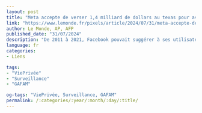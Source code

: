 ```yaml
---
layout: post
title: "Meta accepte de verser 1,4 milliard de dollars au texas pour avoir utilisé de la reconnaissance faciale sur facebook"
link: "https://www.lemonde.fr/pixels/article/2024/07/31/meta-accepte-de-verser-1-4-milliard-de-dollars-au-texas-pour-avoir-utilise-de-la-reconnaissance-faciale-sur-facebook_6262841_4408996.html"
author: Le Monde, AP, AFP
published_date: "31/07/2024"
description: "De 2011 à 2021, Facebook pouvait suggérer à ses utilisateurs d’identifier leurs amis dans des photos publiées en ligne, grâce à un système capable de reconnaître leurs visages, activé le plus souvent sans leur consentement."
language: fr
categories:
- Liens

tags:
- "ViePrivée"
- "Surveillance"
- "GAFAM"

og-tags: "ViePrivée, Surveillance, GAFAM"
permalink: /:categories/:year/:month/:day/:title/
---
```

